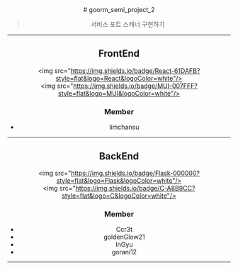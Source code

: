 <div align=center>
# goorm_semi_project_2

> 서비스 포트 스캐너 구현하기

---

## FrontEnd

<img src="https://img.shields.io/badge/React-61DAFB?style=flat&logo=React&logoColor=white"/>
<img src="https://img.shields.io/badge/MUI-007FFF?style=flat&logo=MUI&logoColor=white"/>

### Member

- limchansu

---

## BackEnd

<img src="https://img.shields.io/badge/Flask-000000?style=flat&logo=Flask&logoColor=white"/>
<img src="https://img.shields.io/badge/C-A8B9CC?style=flat&logo=C&logoColor=white"/>

### Member

- Ccr3t
- goldenGlow21
- InGyu
- gorani12

---

</div>